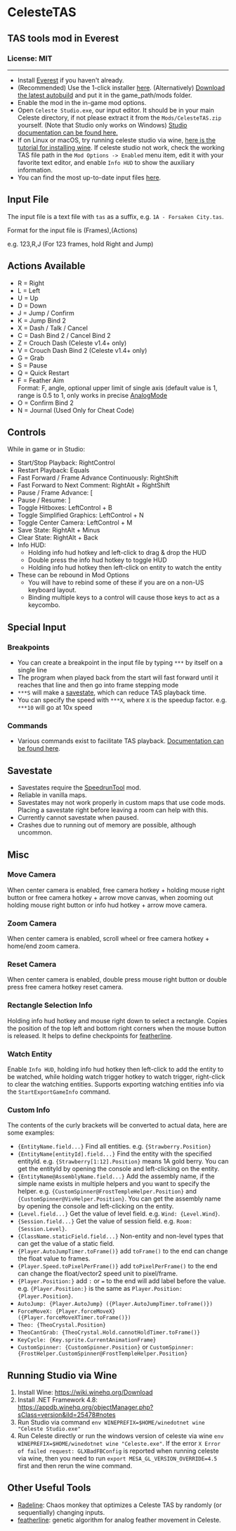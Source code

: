 # CelesteTAS

## TAS tools mod in Everest

### License: MIT

----

- Install [Everest](https://everestapi.github.io/) if you haven't already.
- (Recommended) Use the 1-click installer [here](https://gamebanana.com/tools/6715). (Alternatively) [Download the latest autobuild](https://0x0ade.ga/twoclick/?nightly.link/EverestAPI/CelesteTAS-EverestInterop/workflows/NetFramework.Legacy.CI/master/CelesteTAS.zip)
  and put it in the game_path/mods folder.
- Enable the mod in the in-game mod options.
- Open `Celeste Studio.exe`, our input editor. It should be in your main Celeste directory, if not please extract it from the `Mods/CelesteTAS.zip` yourself. (Note that Studio only works on Windows) [Studio documentation can be found here.](https://github.com/EverestAPI/CelesteTAS-EverestInterop/blob/master/Docs/Studio.md)
- If on Linux or macOS, try running celeste studio via wine, [here is the tutorial for installing wine](#running-studio-via-wine). If celeste studio not work, check the working TAS file path in the `Mod Options -> Enabled` menu item, edit it with your favorite text editor, and enable `Info HUD` to show the auxiliary information.
- You can find the most up-to-date input files [here](https://github.com/EuniverseCat/CelesteTAS).

## Input File
The input file is a text file with `tas` as a suffix, e.g. `1A - Forsaken City.tas`.

Format for the input file is (Frames),(Actions)

e.g. 123,R,J (For 123 frames, hold Right and Jump)

## Actions Available
- R = Right
- L = Left
- U = Up
- D = Down
- J = Jump / Confirm
- K = Jump Bind 2
- X = Dash / Talk / Cancel
- C = Dash Bind 2 / Cancel Bind 2
- Z = Crouch Dash (Celeste v1.4+ only)
- V = Crouch Dash Bind 2 (Celeste v1.4+ only)
- G = Grab
- S = Pause
- Q = Quick Restart
- F = Feather Aim
<br>Format: F, angle, optional upper limit of single axis (default value is 1, range is 0.5 to 1, only works in precise [AnalogMode](Docs/Commands.md#analoguemode)
- O = Confirm Bind 2
- N = Journal (Used Only for Cheat Code)

## Controls
While in game or in Studio:
- Start/Stop Playback: RightControl
- Restart Playback: Equals
- Fast Forward / Frame Advance Continuously: RightShift
- Fast Forward to Next Comment: RightAlt + RightShift
- Pause / Frame Advance: [
- Pause / Resume: ]
- Toggle Hitboxes: LeftControl + B
- Toggle Simplified Graphics: LeftControl + N
- Toggle Center Camera: LeftControl + M
- Save State: RightAlt + Minus
- Clear State: RightAlt + Back
- Info HUD:
    - Holding info hud hotkey and left-click to drag & drop the HUD
    - Double press the info hud hotkey to toggle HUD
    - Holding info hud hotkey then left-click on entity to watch the entity
- These can be rebound in Mod Options
    - You will have to rebind some of these if you are on a non-US keyboard layout.
    - Binding multiple keys to a control will cause those keys to act as a keycombo.

## Special Input

### Breakpoints
- You can create a breakpoint in the input file by typing `***` by itself on a single line
- The program when played back from the start will fast forward until it reaches that line and then go into frame stepping mode
- `***S` will make a [savestate](#savestate), which can reduce TAS playback time. 
- You can specify the speed with `***X`, where `X` is the speedup factor. e.g. `***10` will go at 10x speed

### Commands
- Various commands exist to facilitate TAS
  playback. [Documentation can be found here](https://github.com/EverestAPI/CelesteTAS-EverestInterop/blob/master/Docs/Commands.md).

## Savestate
- Savestates require the [SpeedrunTool](https://gamebanana.com/tools/6597) mod.
- Reliable in vanilla maps.
- Savestates may not work properly in custom maps that use code mods. Placing a savestate right before leaving a room can help with this.
- Currently cannot savestate when paused.
- Crashes due to running out of memory are possible, although uncommon.

## Misc

### Move Camera
When center camera is enabled, free camera hotkey + holding mouse right button or free camera hotkey + arrow move canvas, when zooming out holding mouse right button or info hud hotkey + arrow move camera.

### Zoom Camera
When center camera is enabled, scroll wheel or free camera hotkey + home/end zoom camera.

### Reset Camera
When center camera is enabled, double press mouse right button or double press free camera hotkey reset camera.

### Rectangle Selection Info
Holding info hud hotkey and mouse right down to select a rectangle. Copies the position of the top left and bottom right corners when the mouse button is released. It helps to define checkpoints for [featherline](https://github.com/tntfalle/featherline).

### Watch Entity
Enable `Info HUD`, holding info hud hotkey then left-click to add the entity to be watched, while holding watch trigger hotkey to watch trigger, right-click to clear the watching entities. Supports exporting watching entities info via
the `StartExportGameInfo` command.

### Custom Info
The contents of the curly brackets will be converted to actual data, here are some examples:
- `{EntityName.field...}` Find all entities. e.g. `{Strawberry.Position}`
- `{EntityName[entityId].field...}` Find the entity with the specified entityId. e.g. `{Strawberry[1:12].Position}` means 1A gold berry. You can get the entityId by opening the console and left-clicking on the entity.
- `{EntityName@AssemblyName.field...}` Add the assembly name, if the simple name exists in multiple helpers and you want to specify the helper. e.g. `{CustomSpinner@FrostTempleHelper.Position}` and `{CustomSpinner@VivHelper.Position}`. You can get the assembly name by opening the console and left-clicking on the entity.
- `{Level.field...}` Get the value of level field. e.g. `Wind: {Level.Wind}`.
- `{Session.field...}` Get the value of session field. e.g. `Room: {Session.Level}`.
- `{ClassName.staticField.field...}` Non-entity and non-level types that can get the value of a static field.
- `{Player.AutoJumpTimer.toFrame()}` add `toFrame()` to the end can change the float value to frames.
- `{Player.Speed.toPixelPerFrame()}` add `toPixelPerFrame()` to the end can change the float/vector2 speed unit to pixel/frame.
- `{Player.Position:}` add `:` or `=` to the end will add label before the value. e.g. `{Player.Position:}` is the same as `Player.Position: {Player.Position}`.
- `AutoJump: {Player.AutoJump} ({Player.AutoJumpTimer.toFrame()})`
- `ForceMoveX: {Player.forceMoveX} ({Player.forceMoveXTimer.toFrame()})`
- `Theo: {TheoCrystal.Position}`
- `TheoCantGrab: {TheoCrystal.Hold.cannotHoldTimer.toFrame()}`
- `KeyCycle: {Key.sprite.CurrentAnimationFrame}`
- `CustomSpinner: {CustomSpinner.Position}` or `CustomSpinner: {FrostHelper.CustomSpinner@FrostTempleHelper.Position}`

## Running Studio via Wine
1. Install Wine: https://wiki.winehq.org/Download
2. Install .NET Framework 4.8: https://appdb.winehq.org/objectManager.php?sClass=version&iId=25478#notes
3. Run Studio via command `env WINEPREFIX=$HOME/winedotnet wine "Celeste Studio.exe"`
4. Run Celeste directly or run the windows version of celeste via wine `env WINEPREFIX=$HOME/winedotnet wine "Celeste.exe"`. If the error `X Error of failed request: GLXBadFBConfig` is reported when running celeste via wine, then you need to run `export MESA_GL_VERSION_OVERRIDE=4.5` first and then rerun the wine command.

## Other Useful Tools
- [Radeline](https://github.com/Kataiser/radeline): Chaos monkey that optimizes a Celeste TAS by randomly (or sequentially) changing inputs.
- [featherline](https://github.com/tntfalle/featherline): genetic algorithm for analog feather movement in Celeste.
